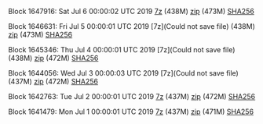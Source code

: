 Block 1647916: Sat Jul  6 00:00:02 UTC 2019 [7z]() (438M) [zip]() (473M) [SHA256]()

Block 1646631: Fri Jul  5 00:00:01 UTC 2019 [7z](Could not save file) (438M) [zip](https://transfer.sh/5abal/bootstrap.dat.20190705.zip) (473M) [SHA256](https://transfer.sh/fpNf7/sha256.txt)

Block 1645346: Thu Jul  4 00:00:01 UTC 2019 [7z](Could not save file) (438M) [zip]() (472M) [SHA256]()

Block 1644056: Wed Jul  3 00:00:03 UTC 2019 [7z](Could not save file) (437M) [zip](https://transfer.sh/E3ydq/bootstrap.dat.20190703.zip) (472M) [SHA256](https://transfer.sh/CqH0n/sha256.txt)

Block 1642763: Tue Jul  2 00:00:01 UTC 2019 [7z]() (437M) [zip](https://transfer.sh/Rs2Xb/bootstrap.dat.20190702.zip) (472M) [SHA256](https://transfer.sh/HyoYn/sha256.txt)

Block 1641479: Mon Jul  1 00:00:01 UTC 2019 [7z](https://transfer.sh/11XL4O/bootstrap.dat.20190701.7z) (437M) [zip](https://transfer.sh/xao8V/bootstrap.dat.20190701.zip) (471M) [SHA256](https://transfer.sh/IEPA7/sha256.txt)
